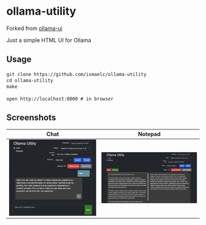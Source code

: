 # ollama-utility

Forked from [ollama-ui](https://github.com/ollama-ui/ollama-ui)

Just a simple HTML UI for Ollama

## Usage

```
git clone https://github.com/ismaelc/ollama-utility
cd ollama-utility
make

open http://localhost:8000 # in browser
```

## Screenshots

| Chat | Notepad |
| --------------------- | --------------------- |
| ![Chat](ollama-utility-01.png) | ![Notepad](ollama-utility-02.png) |